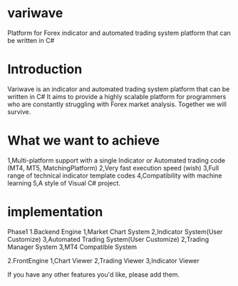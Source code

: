 # variwave
Platform for Forex indicator and automated trading system platform that can be written in C#

# Introduction
Variwave is an indicator and automated trading system platform that can be written in C#
It aims to provide a highly scalable platform for programmers who are constantly struggling with Forex market analysis.
Together we will survive.

# What we want to achieve
1,Multi-platform support with a single Indicator or Automated trading code (MT4, MT5, MatchingPlatform)
2,Very fast execution speed (wish)
3,Full range of technical indicator template codes
4,Compatibility with machine learning
5,A style of Visual C# project.

# implementation

Phase1
1.Backend Engine
  1,Market Chart System
  2,Indicator System(User Customize)
  3,Automated Trading System(User Customize)
  2,Trading Manager System
  3,MT4 Compatible System
  
2.FrontEngine
  1,Chart Viewer
  2,Trading Viewer
  3,Indicator Viewer

If you have any other features you'd like, please add them.


